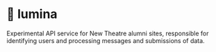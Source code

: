 # :fish_cake: lumina

Experimental API service for New Theatre alumni sites, responsible for identifying users and processing messages and submissions of data.
